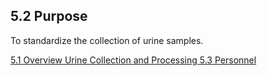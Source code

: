 ## 5.2 Purpose

To standardize the collection of urine samples.


<div class="center">
<div class="btn-group">
  <a href=":pages_path:/manuals/urine-collection-processing/5-01-overview.md" class="btn btn-default">
    <span class="glyphicon glyphicon-chevron-left"></span>
    5.1 Overview
  </a>

  <a href=":pages_path:/manuals/urine-collection-processing" class="btn btn-default">
    <span class="glyphicon glyphicon-chevron-up"></span>
    Urine Collection and Processing
  </a>

  <a href=":pages_path:/manuals/urine-collection-processing/5-03-personnel.md" class="btn btn-success">
    5.3 Personnel
    <span class="glyphicon glyphicon-chevron-right"></span>
  </a>
</div>
</div>
